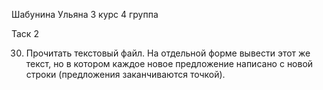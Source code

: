 Шабунина Ульяна 3 курс 4 группа  
  
Таск 2  
  
30. Прочитать текстовый файл. На отдельной форме вывести этот же текст, но в котором каждое новое предложение написано с новой строки (предложения заканчиваются точкой).
